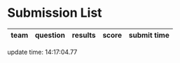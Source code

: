 # Submission List
team    | question  | results  | score | submit time
------|-----:|-----:| ----:|-----


update time: 14:17:04.77 
